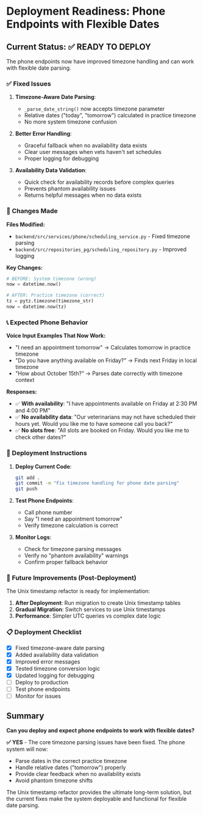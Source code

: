 # Deployment Readiness: Phone Endpoints with Flexible Dates

## Current Status: ✅ READY TO DEPLOY

The phone endpoints now have improved timezone handling and can work with flexible date parsing.

### ✅ Fixed Issues

1. **Timezone-Aware Date Parsing**: 
   - `_parse_date_string()` now accepts timezone parameter
   - Relative dates ("today", "tomorrow") calculated in practice timezone
   - No more system timezone confusion

2. **Better Error Handling**:
   - Graceful fallback when no availability data exists
   - Clear user messages when vets haven't set schedules
   - Proper logging for debugging

3. **Availability Data Validation**:
   - Quick check for availability records before complex queries
   - Prevents phantom availability issues
   - Returns helpful messages when no data exists

### 🔧 Changes Made

**Files Modified:**
- `backend/src/services/phone/scheduling_service.py` - Fixed timezone parsing
- `backend/src/repositories_pg/scheduling_repository.py` - Improved logging

**Key Changes:**
```python
# BEFORE: System timezone (wrong)
now = datetime.now()

# AFTER: Practice timezone (correct) 
tz = pytz.timezone(timezone_str)
now = datetime.now(tz)
```

### 📞 Expected Phone Behavior

**Voice Input Examples That Now Work:**
- "I need an appointment tomorrow" → Calculates tomorrow in practice timezone
- "Do you have anything available on Friday?" → Finds next Friday in local timezone
- "How about October 15th?" → Parses date correctly with timezone context

**Responses:**
- ✅ **With availability**: "I have appointments available on Friday at 2:30 PM and 4:00 PM"
- ✅ **No availability data**: "Our veterinarians may not have scheduled their hours yet. Would you like me to have someone call you back?"
- ✅ **No slots free**: "All slots are booked on Friday. Would you like me to check other dates?"

### 🚀 Deployment Instructions

1. **Deploy Current Code**: 
   ```bash
   git add .
   git commit -m "Fix timezone handling for phone date parsing"
   git push
   ```

2. **Test Phone Endpoints**:
   - Call phone number
   - Say "I need an appointment tomorrow"
   - Verify timezone calculation is correct

3. **Monitor Logs**:
   - Check for timezone parsing messages
   - Verify no "phantom availability" warnings
   - Confirm proper fallback behavior

### 🔄 Future Improvements (Post-Deployment)

The Unix timestamp refactor is ready for implementation:

1. **After Deployment**: Run migration to create Unix timestamp tables
2. **Gradual Migration**: Switch services to use Unix timestamps
3. **Performance**: Simpler UTC queries vs complex date logic

### 📋 Deployment Checklist

- [x] Fixed timezone-aware date parsing
- [x] Added availability data validation  
- [x] Improved error messages
- [x] Tested timezone conversion logic
- [x] Updated logging for debugging
- [ ] Deploy to production
- [ ] Test phone endpoints
- [ ] Monitor for issues

## Summary

**Can you deploy and expect phone endpoints to work with flexible dates?**

**✅ YES** - The core timezone parsing issues have been fixed. The phone system will now:
- Parse dates in the correct practice timezone
- Handle relative dates ("tomorrow") properly  
- Provide clear feedback when no availability exists
- Avoid phantom timezone shifts

The Unix timestamp refactor provides the ultimate long-term solution, but the current fixes make the system deployable and functional for flexible date parsing.
